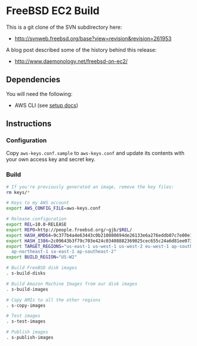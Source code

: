 # FreeBSD EC2 Build

This is a git clone of the SVN subdirectory here:
 * http://svnweb.freebsd.org/base?view=revision&revision=261953

A blog post described some of the history behind this release:
 * http://www.daemonology.net/freebsd-on-ec2/


## Dependencies

You will need the following:
 * AWS CLI (see [setup docs](http://docs.aws.amazon.com/cli/latest/userguide/installing.html#install-bundle-other-os))


## Instructions

### Configuration

Copy ``aws-keys.conf.sample`` to ``aws-keys.conf`` and update its contents with
your own access key and secret key.


### Build

```bash
# If you're previously generated an image, remove the key files:
rm keys/*

# Keys to my AWS account
export AWS_CONFIG_FILE=aws-keys.conf

# Release configuration
export REL=10.0-RELEASE
export REPO=http://people.freebsd.org/~gjb/$REL/
export HASH_AMD64=9c377b4a4e63443c0b210080694de26133e6a276eddb07c7e00e1c9aebd84109
export HASH_I386=2c09643b3f79c703e424c03408882369025cec655c24a6d81ee073081ee75ebc
export TARGET_REGIONS="us-east-1 us-west-1 us-west-2 eu-west-1 ap-southeast-1 \
  ap-northeast-1 sa-east-1 ap-southeast-2"
export BUILD_REGION="US-W2"

# Build FreeBSD disk images
. s-build-disks

# Build Amazon Machine Images from our disk images
. s-build-images

# Copy AMIs to all the other regions
. s-copy-images

# Test images
. s-test-images

# Publish images
. s-publish-images
```
